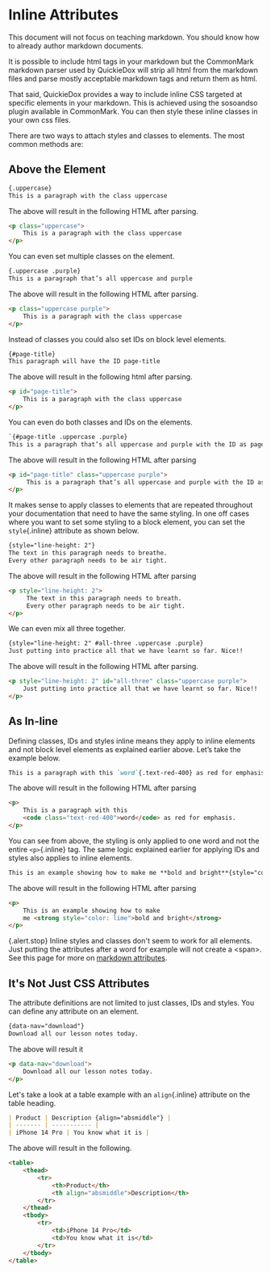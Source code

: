 # Inline Attributes
This document will not focus on teaching markdown. You should know how to already author markdown documents. 

It is possible to include html tags in your markdown but the CommonMark markdown parser used by QuickieDox will strip all html from the markdown files and parse mostly acceptable markdown tags and return them as html. 

That said, QuickieDox provides a way to include inline CSS targeted at specific elements in your markdown. This is achieved using the sosoandso plugin available in CommonMark. You can then style these inline classes in your own css files. 

There are two ways to attach styles and classes to elements. The most common methods are:

## Above the Element

```markdown
{.uppercase}
This is a paragraph with the class uppercase
```

The above will result in the following HTML after parsing.
```html
<p class="uppercase">
    This is a paragraph with the class uppercase
</p>
```

You can even set multiple classes on the element. 

```markdown
{.uppercase .purple}
This is a paragraph that’s all uppercase and purple 
```

The above will result in the following HTML after parsing.
```html
<p class="uppercase purple">
    This is a paragraph with the class uppercase
</p>
```

Instead of classes you could also set IDs on block level elements. 

```markdown
{#page-title}
This paragraph will have the ID page-title
```

The above will result in the following html after parsing.
```html
<p id="page-title">
    This is a paragraph with the class uppercase
</p>
```

You can even do both classes and IDs on the elements. 

```markdown
`{#page-title .uppercase .purple}
This is a paragraph that’s all uppercase and purple with the ID as page-title. 
```

The above will result in the following HTML after parsing
```html
<p id="page-title" class="uppercase purple">
     This is a paragraph that’s all uppercase and purple with the ID as page-title. 
</p>
```

It makes sense to apply classes to elements that are repeated throughout your documentation that need to have the same styling. In one off cases where you want to set some styling to a block element, you can set the `style`{.inline} attribute as shown below.  

```markdown
{style="line-height: 2"}
The text in this paragraph needs to breathe. 
Every other paragraph needs to be air tight. 
```

The above will result in the following HTML after parsing
```html
<p style="line-height: 2">
     The text in this paragraph needs to breath. 
     Every other paragraph needs to be air tight. 
</p>
```

We can even mix all three together.

```markdown
{style="line-height: 2" #all-three .uppercase .purple}
Just putting into practice all that we have learnt so far. Nice!! 
```

The above will result in the following HTML after parsing.
```html
<p style="line-height: 2" id="all-three" class="uppercase purple">
	Just putting into practice all that we have learnt so far. Nice!!
</p>
```


## As In-line 

Defining classes, IDs and styles inline means they apply to inline elements and not block level elements as explained earlier above. Let’s take the example below. 

 ```markdown
This is a paragraph with this `word`{.text-red-400} as red for emphasis. 
```


The above will result in the following HTML after parsing

```html
<p>
	This is a paragraph with this 
	<code class="text-red-400">word</code> as red for emphasis.
</p>
```

You can see from above, the styling is only applied to one word and not the entire `<p>`{.inline} tag. The same logic explained earlier for applying IDs and styles also applies to inline elements. 

```markdown
This is an example showing how to make me **bold and bright**{style="color: lime"}
```


The above will result in the following HTML after parsing
```html
<p>
	This is an example showing how to make 
	me <strong style="color: lime">bold and bright</strong>
</p>
```

{.alert.stop}
Inline styles and classes don't seem to work for all elements. Just putting the attributes after a word for example will not create a \<span\>. See this page for more on [markdown attributes](https://commonmark.thephpleague.com/2.3/extensions/attributes/).

## It's Not Just CSS Attributes

The attribute definitions are not limited to just classes, IDs and styles. You can define any attribute on an element. 

```markdown
{data-nav="download"}
Download all our lesson notes today.
```


The above will result it 

```html
<p data-nav="download">
	Download all our lesson notes today.
</p>
```

Let's take a look at a table example with an `align`{.inline} attribute on the table heading.

```markdown
| Product | Description {align="absmiddle"} |
| ------- | ----------- |
| iPhone 14 Pro | You know what it is |
```

The above will result in the following.

```html
<table>
	<thead>
		<tr>
			<th>Product</th>
			<th align="absmiddle">Description</th>
		</tr>
	</thead>
	<tbody>
		<tr>
			<td>iPhone 14 Pro</td>
			<td>You know what it is</td>
		</tr>
	</tbody>
</table>
```